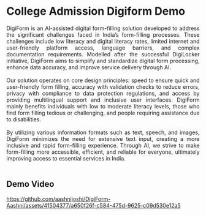 # College Admission Digiform Demo

<div style="text-align: justify">
DigiForm is an AI-assisted digital form-filling solution developed to address the significant challenges faced in India’s form-filling processes. These challenges include low literacy and digital literacy rates, limited internet and user-friendly platform access, language barriers, and complex documentation requirements. Modelled after the successful DigiLocker initiative, DigiForm aims to simplify and standardize digital form processing, enhance data accuracy, and improve service delivery through AI.
</div>

<br>


<div style="text-align: justify">
Our solution operates on core design principles: speed to ensure quick and user-friendly form filling, accuracy with validation checks to reduce errors, privacy with compliance to data protection regulations, and access by providing multilingual support and inclusive user interfaces. DigiForm mainly benefits individuals with low to moderate literacy levels, those who find form filling tedious or challenging, and people requiring assistance due to disabilities.
</div>

<br>

<div style="text-align: justify">
By utilizing various information formats such as text, speech, and images, DigiForm minimizes the need for extensive text input, creating a more inclusive and rapid form-filling experience. Through AI, we strive to make form-filling more accessible, efficient, and reliable for everyone, ultimately improving access to essential services in India.
</div>

<br>

## Demo Video
https://github.com/aashnijoshi/DigiForm-Aashni/assets/41504377/a650f26f-c584-475d-9625-c09d530e12a5
